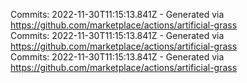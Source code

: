 Commits: 2022-11-30T11:15:13.841Z - Generated via https://github.com/marketplace/actions/artificial-grass
<br>
Commits: 2022-11-30T11:15:13.841Z - Generated via https://github.com/marketplace/actions/artificial-grass
<br>
Commits: 2022-11-30T11:15:13.841Z - Generated via https://github.com/marketplace/actions/artificial-grass
<br>
